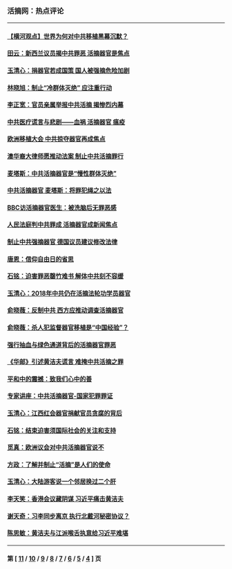 ### 活摘网：热点评论
---
#### [【横河观点】世界为何对中共移植黑幕沉默？](../../pages/nf5879/n13244249.md?07060430) 
#### [田云：新西兰议员揭中共罪恶 活摘器官是焦点](../../pages/nf5879/n13070629.md?07060430) 
#### [玉清心：捐器官若成国策 国人被强摘危险加剧](../../pages/nf5879/n12802713.md?07060430) 
#### [林晓旭：制止“冷群体灭绝” 应注重行动](../../pages/nf5879/n12779736.md?07060430) 
#### [李正宽：官员亲属举报中共活摘 揭惨烈内幕](../../pages/nf5879/n12684490.md?07060430) 
#### [中共医疗谎言与悲剧——血祸 活摘器官 瘟疫](../../pages/nf5879/n12372103.md?07060430) 
#### [欧洲移植大会 中共掠夺器官再成焦点](../../pages/nf5879/n11538883.md?07060430) 
#### [澳华裔大律师愿推动法案 制止中共活摘罪行](../../pages/nf5879/n11377039.md?07060430) 
#### [麦塔斯：中共活摘器官是“慢性群体灭绝”](../../pages/nf5879/n11350529.md?07060430) 
#### [中共活摘器官 麦塔斯：将罪犯绳之以法](../../pages/nf5879/n11347973.md?07060430) 
#### [BBC访活摘器官医生：被洗脑后无罪恶感](../../pages/nf5879/n11335935.md?07060430) 
#### [人民法庭判中共罪成 活摘器官成新闻焦点](../../pages/nf5879/n11331578.md?07060430) 
#### [制止中共强摘器官 德国议员建议修改法律](../../pages/nf5879/n11249451.md?07060430) 
#### [唐恩：信仰自由日的省思](../../pages/nf5879/n11003525.md?07060430) 
#### [石铭：迫害罪恶罄竹难书  解体中共刻不容缓](../../pages/nf5879/n10942855.md?07060430) 
#### [玉清心：2018年中共仍在活摘法轮功学员器官](../../pages/nf5879/n10914646.md?07060430) 
#### [俞晓薇：反制中共 西方应推动调查活摘器官](../../pages/nf5879/n10794671.md?07060430) 
#### [俞晓薇：杀人犯监督器官移植是“中国经验”？](../../pages/nf5879/n10466427.md?07060430) 
#### [强行抽血与绿色通道背后的活摘器官罪恶](../../pages/nf5879/n10004708.md?07060430) 
#### [《华邮》引述黄洁夫谎言 难掩中共活摘之罪](../../pages/nf5879/n9642309.md?07060430) 
#### [平和中的震撼：致我们心中的善](../../pages/nf5879/n9021123.md?07060430) 
#### [专家讲座：中共活摘器官-国家犯罪罪证](../../pages/nf5879/n8828153.md?07060430) 
#### [玉清心：江西红会器官捐献官员贪腐的背后](../../pages/nf5879/n8522122.md?07060430) 
#### [石铭：结束迫害须国际社会的关注和支持](../../pages/nf5879/n8443497.md?07060430) 
#### [觅真：欧洲议会对中共活摘器官说不](../../pages/nf5879/n8337486.md?07060430) 
#### [方政：了解并制止“活摘”是人们的使命](../../pages/nf5879/n8329214.md?07060430) 
#### [玉清心：大陆游客说一个邻居换过二个肝](../../pages/nf5879/n8291404.md?07060430) 
#### [李天笑：香港会议藏阴谋 习近平痛击黄洁夫](../../pages/nf5879/n8241459.md?07060430) 
#### [谢天奇：习李同步离京 执行北戴河秘密协议？](../../pages/nf5879/n8230418.md?07060430) 
#### [陈思敏：黄洁夫与江派喉舌执意给习近平难堪](../../pages/nf5879/n8222166.md?07060430) 

---
#### 第 [ [11](./11.md?07060430) / [10](./10.md?07060430) / [9](./9.md?07060430) / [8](./8.md?07060430) / [7](./7.md?07060430) / [6](./6.md?07060430) / [5](./5.md?07060430) / [4](./4.md?07060430) ] 页
